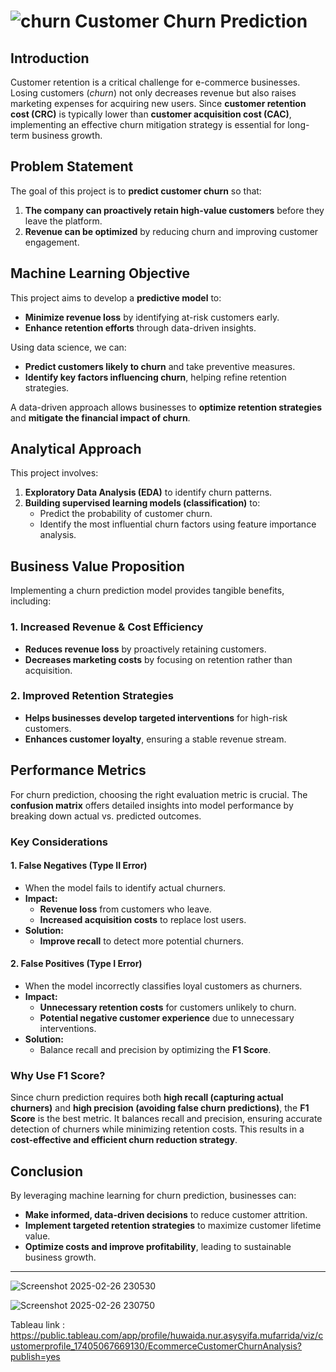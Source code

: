 # ![churn](https://github.com/user-attachments/assets/a1340ad7-cac5-475f-9ecc-0be4da5a7319) Customer Churn Prediction 


## Introduction
Customer retention is a critical challenge for e-commerce businesses. Losing customers (*churn*) not only decreases revenue but also raises marketing expenses for acquiring new users. Since **customer retention cost (CRC)** is typically lower than **customer acquisition cost (CAC)**, implementing an effective churn mitigation strategy is essential for long-term business growth.

## Problem Statement
The goal of this project is to **predict customer churn** so that:
1. **The company can proactively retain high-value customers** before they leave the platform.
2. **Revenue can be optimized** by reducing churn and improving customer engagement.

## Machine Learning Objective
This project aims to develop a **predictive model** to:
- **Minimize revenue loss** by identifying at-risk customers early.
- **Enhance retention efforts** through data-driven insights.

Using data science, we can:
- **Predict customers likely to churn** and take preventive measures.
- **Identify key factors influencing churn**, helping refine retention strategies.

A data-driven approach allows businesses to **optimize retention strategies** and **mitigate the financial impact of churn**.

## Analytical Approach
This project involves:
1. **Exploratory Data Analysis (EDA)** to identify churn patterns.
2. **Building supervised learning models (classification)** to:
   - Predict the probability of customer churn.
   - Identify the most influential churn factors using feature importance analysis.

## Business Value Proposition
Implementing a churn prediction model provides tangible benefits, including:

### 1. Increased Revenue & Cost Efficiency
- **Reduces revenue loss** by proactively retaining customers.
- **Decreases marketing costs** by focusing on retention rather than acquisition.

### 2. Improved Retention Strategies
- **Helps businesses develop targeted interventions** for high-risk customers.
- **Enhances customer loyalty**, ensuring a stable revenue stream.

## Performance Metrics
For churn prediction, choosing the right evaluation metric is crucial. The **confusion matrix** offers detailed insights into model performance by breaking down actual vs. predicted outcomes.

### Key Considerations
#### 1. False Negatives (Type II Error)
- When the model fails to identify actual churners.
- **Impact:**
  - **Revenue loss** from customers who leave.
  - **Increased acquisition costs** to replace lost users.
- **Solution:**
  - **Improve recall** to detect more potential churners.

#### 2. False Positives (Type I Error)
- When the model incorrectly classifies loyal customers as churners.
- **Impact:**
  - **Unnecessary retention costs** for customers unlikely to churn.
  - **Potential negative customer experience** due to unnecessary interventions.
- **Solution:**
  - Balance recall and precision by optimizing the **F1 Score**.

### Why Use F1 Score?
Since churn prediction requires both **high recall (capturing actual churners)** and **high precision (avoiding false churn predictions)**, the **F1 Score** is the best metric. It balances recall and precision, ensuring accurate detection of churners while minimizing retention costs. This results in a **cost-effective and efficient churn reduction strategy**.

## Conclusion
By leveraging machine learning for churn prediction, businesses can:
- **Make informed, data-driven decisions** to reduce customer attrition.
- **Implement targeted retention strategies** to maximize customer lifetime value.
- **Optimize costs and improve profitability**, leading to sustainable business growth.
___
![Screenshot 2025-02-26 230530](https://github.com/user-attachments/assets/9e814ab7-0f69-4bda-aa27-e229372ddbc3)

![Screenshot 2025-02-26 230750](https://github.com/user-attachments/assets/2c1850a7-14a1-4a80-8f2e-caf7564c775d)

Tableau link : https://public.tableau.com/app/profile/huwaida.nur.asysyifa.mufarrida/viz/customerprofile_17405067669130/EcommerceCustomerChurnAnalysis?publish=yes
